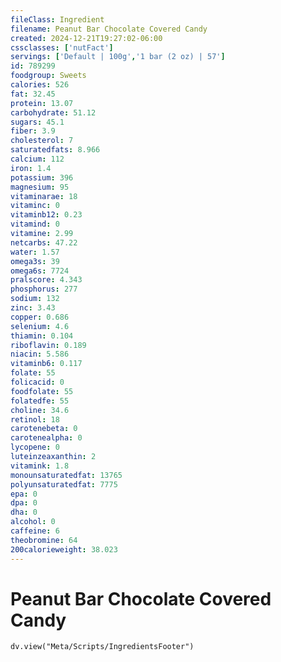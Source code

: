 ```yaml
---
fileClass: Ingredient
filename: Peanut Bar Chocolate Covered Candy
created: 2024-12-21T19:27:02-06:00
cssclasses: ['nutFact']
servings: ['Default | 100g','1 bar (2 oz) | 57']
id: 789299
foodgroup: Sweets
calories: 526
fat: 32.45
protein: 13.07
carbohydrate: 51.12
sugars: 45.1
fiber: 3.9
cholesterol: 7
saturatedfats: 8.966
calcium: 112
iron: 1.4
potassium: 396
magnesium: 95
vitaminarae: 18
vitaminc: 0
vitaminb12: 0.23
vitamind: 0
vitamine: 2.99
netcarbs: 47.22
water: 1.57
omega3s: 39
omega6s: 7724
pralscore: 4.343
phosphorus: 277
sodium: 132
zinc: 3.43
copper: 0.686
selenium: 4.6
thiamin: 0.104
riboflavin: 0.189
niacin: 5.586
vitaminb6: 0.117
folate: 55
folicacid: 0
foodfolate: 55
folatedfe: 55
choline: 34.6
retinol: 18
carotenebeta: 0
carotenealpha: 0
lycopene: 0
luteinzeaxanthin: 2
vitamink: 1.8
monounsaturatedfat: 13765
polyunsaturatedfat: 7775
epa: 0
dpa: 0
dha: 0
alcohol: 0
caffeine: 6
theobromine: 64
200calorieweight: 38.023
---
```


# Peanut Bar Chocolate Covered Candy

```dataviewjs
dv.view("Meta/Scripts/IngredientsFooter")
```